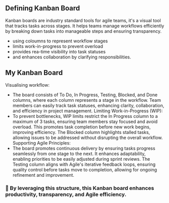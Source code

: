 ## Defining Kanban Board

Kanban boards are industry standard tools for agile teams, it's a visual tool that tracks tasks across stages. 
It helps teams manage workflows efficiently by breaking down tasks into manageable steps and ensuring transparency.
* using coloumns to represent workflow stages
* limits work-in-progress to prevent overload
* provides rea-time visibility into task statuses
* and enhances collaboration by clarifying responsibilities.

## My Kanban Board
Visualising workflow:
* The board consists of To Do, In Progress, Testing, Blocked, and Done columns, where each column represents a stage in the workflow. Team members can easily track task statuses, enhancing clarity, collaboration, and efficiency in project management.
Limiting Work-in-Progress (WIP):
* To prevent bottlenecks, WIP limits restrict the In Progress column to a maximum of 3 tasks, ensuring team members stay focused and avoid overload. This promotes task completion before new work begins, improving efficiency. The Blocked column highlights stalled tasks, allowing issues to be addressed without disrupting the overall workflow.
Supporting Agile Principles:
* The board promotes continuous delivery by ensuring tasks progress seamlessly from one stage to the next. It enhances adaptability, enabling priorities to be easily adjusted during sprint reviews. The Testing column aligns with Agile's iterative feedback loops, ensuring quality control before tasks move to completion, allowing for ongoing refinement and improvement.

### 🚀 By leveraging this structure, this Kanban board enhances productivity, transparency, and Agile efficiency.

